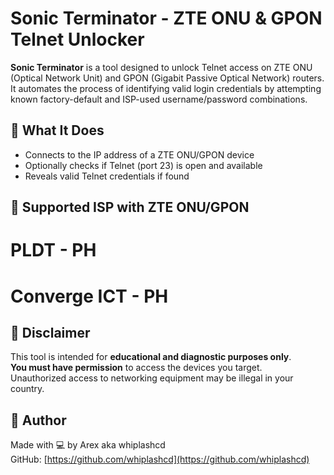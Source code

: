 # Sonic Terminator - ZTE ONU & GPON Telnet Unlocker

**Sonic Terminator** is a tool designed to unlock Telnet access on ZTE ONU (Optical Network Unit) and GPON (Gigabit Passive Optical Network) routers. It automates the process of identifying valid login credentials by attempting known factory-default and ISP-used username/password combinations.

## 🔧 What It Does

- Connects to the IP address of a ZTE ONU/GPON device
- Optionally checks if Telnet (port 23) is open and available
- Reveals valid Telnet credentials if found

## 📌 Supported ISP with ZTE ONU/GPON
# PLDT - PH
# Converge ICT - PH 

## 🚫 Disclaimer

This tool is intended for **educational and diagnostic purposes only**.  
**You must have permission** to access the devices you target.  
Unauthorized access to networking equipment may be illegal in your country.

## 👤 Author

Made with 💻 by Arex aka whiplashcd  
GitHub: [https://github.com/whiplashcd](https://github.com/whiplashcd)
